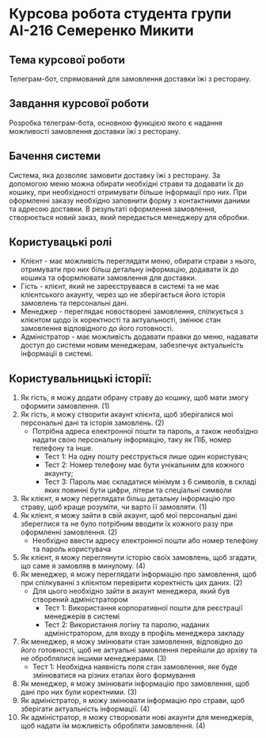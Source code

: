 # Курсова робота студента групи АІ-216 Семеренко Микити
## Тема курсової роботи
Телеграм-бот, спрямований для замовлення доставки їжі з ресторану.
## Завдання курсової роботи
Розробка телеграм-бота, основною функцією якого є надання можливості замовлення доставки їжі з ресторану.
## Бачення системи
Система, яка дозволяє замовити доставку їжі з ресторану. За допомогою меню можна обирати необхідні страви та додавати їх до кошику, при необхідності отримувати більше інформації про них. При оформленні заказу необхідно заповнити форму з контактними даними та адресою доставки. В результаті оформлення замовлення, створюється новий заказ, який передається менеджеру для обробки.
## Користувацькі ролі
- Клієнт - має можливість переглядати меню, обирати страви з нього, отримувати про них більш детальну інформацію, додавати їх до кошика та оформлювати замовлення для доставки.
- Гість - клієнт, який не зареєструвався в системі та не має клієнтського акаунту, через що не зберігається його історія замовлень та персональні дані.
- Менеджер - переглядає новостворені замовлення, спілкується з клієнтом щодо їх коректності та актуальності, змінює стан замовлення відповідного до його готовності.
- Адміністратор - має можливість додавати правки до меню, надавати доступ до системи новим менеджерам, забезпечує актуальність інформації в системі.
## Користувальницькі історії:
1. Як гість, я можу додати обрану страву до кошику, щоб мати змогу оформити замовлення. (1)
2. Як гість, я можу створити акаунт клієнта, щоб зберігалися мої персональні дані та історія замовлень. (2)
   - Потрібна адреса електронної пошти та пароль, а також необхідно надати свою персональну інформацію, таку як ПІБ, номер телефону та інше.
      - Тест 1: На одну пошту реєструється лише один користувач;
      - Тест 2: Номер телефону має бути унікальним для кожного акаунту;
      - Тест 3: Пароль має складатися мінімум з 6 символів, в складі яких повинні бути цифри, літери та спеціальні символи
3. Як клієнт, я можу переглядати більш детальну інформацію про страву, щоб краще розуміти, чи варто її замовляти. (1)
4. Як клієнт, я можу зайти в свій акаунт, щоб мої персональні дані збереглися та не було потрібним вводити їх кожного разу при оформленні замовлення. (2)
   - Необхідно ввести адресу електронної пошти або номер телефону та пароль користувача
5. Як клієнт, я можу переглянути історію своїх замовлень, щоб згадати, що саме я замовляв в минулому. (4)
6. Як менеджер, я можу переглядати інформацію про замовлення, щоб при спілкуванні з клієнтом перевірити коректність цих даних. (2)
   - Для цього необхідно зайти в акаунт менеджера, який був створений адміністратором
      - Тест 1: Використання корпоративної пошти для реєстрації менеджерів в системі
      - Тест 2: Використання логіну та паролю, наданих адміністратором, для входу в профіль менеджера закладу
7. Як менеджер, я можу змінювати стан замовлення, відповідно до його готовності, щоб не актуальні замовлення перейшли до архіву та не оброблялися іншими менеджерами. (3)
    - Тест 1: Необхідна наявність поля стан замовлення, яке буде змінюватися на різних етапах його формування
8. Як менеджер, я можу змінювати інформацію про замовлення, щоб дані про них були коректними. (3)
9. Як адміністратор, я можу змінювати інформацію про страви, щоб зберігати актуальність інформації. (4)
10. Як адміністратор, я можу створювати нові акаунти для менеджерів, щоб надати їм можливість обробляти замовлення. (4)
